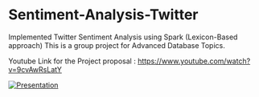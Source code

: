 # Sentiment-Analysis-Twitter
Implemented Twitter Sentiment Analysis using Spark (Lexicon-Based approach)
This is a group project for Advanced Database Topics.

Youtube Link for the Project proposal : 
https://www.youtube.com/watch?v=9cvAwRsLatY

[![Presentation](https://img.youtube.com/vi/9cvAwRsLatY/0.jpg)](https://www.youtube.com/watch?v=9cvAwRsLatY)

